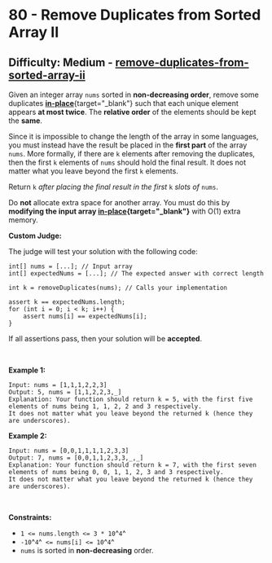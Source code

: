 # 80 - Remove Duplicates from Sorted Array II

## Difficulty: Medium - [remove-duplicates-from-sorted-array-ii](https://leetcode.com/problems/remove-duplicates-from-sorted-array-ii/)

Given an integer array `nums` sorted in **non-decreasing order**, remove
some duplicates
[**in-place**](https://en.wikipedia.org/wiki/In-place_algorithm){target="_blank"}
such that each unique element appears **at most twice**. The **relative
order** of the elements should be kept the **same**.

Since it is impossible to change the length of the array in some
languages, you must instead have the result be placed in the **first
part** of the array `nums`. More formally, if there are `k` elements
after removing the duplicates, then the first `k` elements of
`nums` should hold the final result. It does not matter what you leave
beyond the first `k` elements.

Return `k` *after placing the final result in the first* `k` *slots of*
`nums`.

Do **not** allocate extra space for another array. You must do this by
**modifying the input array
[in-place](https://en.wikipedia.org/wiki/In-place_algorithm){target="_blank"}**
with O(1) extra memory.

**Custom Judge:**

The judge will test your solution with the following code:

    int[] nums = [...]; // Input array
    int[] expectedNums = [...]; // The expected answer with correct length

    int k = removeDuplicates(nums); // Calls your implementation

    assert k == expectedNums.length;
    for (int i = 0; i < k; i++) {
        assert nums[i] == expectedNums[i];
    }

If all assertions pass, then your solution will be **accepted**.

 

**Example 1:**

    Input: nums = [1,1,1,2,2,3]
    Output: 5, nums = [1,1,2,2,3,_]
    Explanation: Your function should return k = 5, with the first five elements of nums being 1, 1, 2, 2 and 3 respectively.
    It does not matter what you leave beyond the returned k (hence they are underscores).

**Example 2:**

    Input: nums = [0,0,1,1,1,1,2,3,3]
    Output: 7, nums = [0,0,1,1,2,3,3,_,_]
    Explanation: Your function should return k = 7, with the first seven elements of nums being 0, 0, 1, 1, 2, 3 and 3 respectively.
    It does not matter what you leave beyond the returned k (hence they are underscores).

 

**Constraints:**

-   `1 <= nums.length <= 3 * 10`^`4`^
-   `-10`^`4`^` <= nums[i] <= 10`^`4`^
-   `nums` is sorted in **non-decreasing** order.
